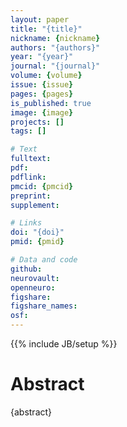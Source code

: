 ```yaml
---
layout: paper
title: "{title}"
nickname: {nickname}
authors: "{authors}"
year: "{year}"
journal: "{journal}"
volume: {volume}
issue: {issue}
pages: {pages}
is_published: true
image: {image}
projects: []
tags: []

# Text
fulltext:
pdf:
pdflink:
pmcid: {pmcid}
preprint:
supplement:

# Links
doi: "{doi}"
pmid: {pmid}

# Data and code
github:
neurovault:
openneuro:
figshare:
figshare_names:
osf:
---
```

{{% include JB/setup %}}

# Abstract

{abstract}
